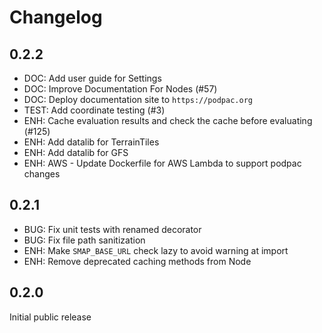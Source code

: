 # Changelog


## 0.2.2

- DOC: Add user guide for Settings
- DOC: Improve Documentation For Nodes (#57)
- DOC: Deploy documentation site to `https://podpac.org`
- TEST: Add coordinate testing (#3)
- ENH: Cache evaluation results and check the cache before evaluating (#125)
- ENH: Add datalib for TerrainTiles
- ENH: Add datalib for GFS
- ENH: AWS - Update Dockerfile for AWS Lambda to support podpac changes

## 0.2.1

- BUG: Fix unit tests with renamed decorator
- BUG: Fix file path sanitization
- ENH: Make `SMAP_BASE_URL` check lazy to avoid warning at import
- ENH: Remove deprecated caching methods from Node

## 0.2.0

Initial public release